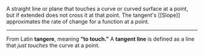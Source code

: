 A straight line or plane that touches a curve or curved surface at a point, but if extended does not cross it at that point. The tangent's [[Slope]] approximates the rate of change for a function at a point.

---
From Latin **tangere**, meaning **“to touch.”** A **tangent line** is defined as a line that _just touches_ the curve at a point.